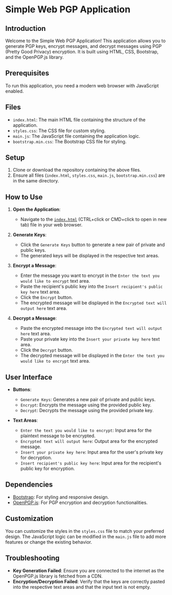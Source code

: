 # Simple Web PGP Application

## Introduction

Welcome to the Simple Web PGP Application! This application allows you to generate PGP keys, encrypt messages, and decrypt messages using PGP (Pretty Good Privacy) encryption. It is built using HTML, CSS, Bootstrap, and the OpenPGP.js library.

## Prerequisites

To run this application, you need a modern web browser with JavaScript enabled.

## Files

- `index.html`: The main HTML file containing the structure of the application.
- `styles.css`: The CSS file for custom styling.
- `main.js`: The JavaScript file containing the application logic.
- `bootstrap.min.css`: The Bootstrap CSS file for styling.

## Setup

1. Clone or download the repository containing the above files.
2. Ensure all files (`index.html`, `styles.css`, `main.js`, `bootstrap.min.css`) are in the same directory.

## How to Use

1. **Open the Application**:
    - Navigate to the [`index.html`](https://mightyk.github.io/SimpleWebPGP/) (CTRL+click or CMD+click to open in new tab) file in your web browser.

2. **Generate Keys**:
    - Click the `Generate Keys` button to generate a new pair of private and public keys.
    - The generated keys will be displayed in the respective text areas.

3. **Encrypt a Message**:
    - Enter the message you want to encrypt in the `Enter the text you would like to encrypt` text area.
    - Paste the recipient's public key into the `Insert recipient's public key here` text area.
    - Click the `Encrypt` button.
    - The encrypted message will be displayed in the `Encrypted text will output here` text area.

4. **Decrypt a Message**:
    - Paste the encrypted message into the `Encrypted text will output here` text area.
    - Paste your private key into the `Insert your private key here` text area.
    - Click the `Decrypt` button.
    - The decrypted message will be displayed in the `Enter the text you would like to encrypt` text area.

## User Interface

- **Buttons**:
    - `Generate Keys`: Generates a new pair of private and public keys.
    - `Encrypt`: Encrypts the message using the provided public key.
    - `Decrypt`: Decrypts the message using the provided private key.

- **Text Areas**:
    - `Enter the text you would like to encrypt`: Input area for the plaintext message to be encrypted.
    - `Encrypted text will output here`: Output area for the encrypted message.
    - `Insert your private key here`: Input area for the user's private key for decryption.
    - `Insert recipient's public key here`: Input area for the recipient's public key for encryption.

## Dependencies

- [Bootstrap](https://stackpath.bootstrapcdn.com/bootstrap/4.5.2/css/bootstrap.min.css): For styling and responsive design.
- [OpenPGP.js](https://unpkg.com/openpgp@latest/dist/openpgp.min.js): For PGP encryption and decryption functionalities.

## Customization

You can customize the styles in the `styles.css` file to match your preferred design. The JavaScript logic can be modified in the `main.js` file to add more features or change the existing behavior.

## Troubleshooting

- **Key Generation Failed**: Ensure you are connected to the internet as the OpenPGP.js library is fetched from a CDN.
- **Encryption/Decryption Failed**: Verify that the keys are correctly pasted into the respective text areas and that the input text is not empty.
